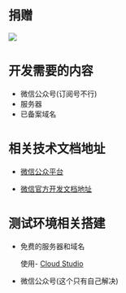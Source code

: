 # `捐赠`

![](https://s2.ax1x.com/2019/05/27/VVBZlD.jpg)


# `开发需要的内容`

- 微信公众号(订阅号不行)
- 服务器
- 已备案域名


# `相关技术文档地址`

- [微信公众平台](https://mp.weixin.qq.com/)

- [微信官方开发文档地址](https://mp.weixin.qq.com/wiki?t=resource/res_main&id=mp1445241432)



# `测试环境相关搭建`

- 免费的服务器和域名

  使用- [Cloud Studio](https://studio.dev.tencent.com/)

- 微信公众号(这个只有自己解决)
